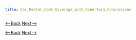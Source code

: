 ```yaml
---
title: Car_Rental_Code_Coverage_with_Cobertura_Conclusions
---
```

[<--Back]({{site.pagesurl}}/Car_Rental_Code_Coverage_with_Cobertura_vehicle.component.rentalagreement)  [Next-->]({{site.pagesurl}}/Car_Rental_Code_Coverage_with_Cobertura)



[<--Back]({{site.pagesurl}}/Car_Rental_Code_Coverage_with_Cobertura_vehicle.component.rentalagreement)  [Next-->]({{site.pagesurl}}/Car_Rental_Code_Coverage_with_Cobertura)
